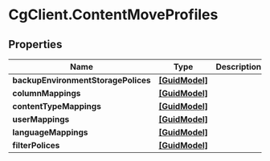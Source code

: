# CgClient.ContentMoveProfiles

## Properties

Name | Type | Description | Notes
------------ | ------------- | ------------- | -------------
**backupEnvironmentStoragePolices** | [**[GuidModel]**](GuidModel.md) |  | [optional] 
**columnMappings** | [**[GuidModel]**](GuidModel.md) |  | [optional] 
**contentTypeMappings** | [**[GuidModel]**](GuidModel.md) |  | [optional] 
**userMappings** | [**[GuidModel]**](GuidModel.md) |  | [optional] 
**languageMappings** | [**[GuidModel]**](GuidModel.md) |  | [optional] 
**filterPolices** | [**[GuidModel]**](GuidModel.md) |  | [optional] 


